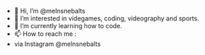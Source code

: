 - 👋 Hi, I’m @melnsnebalts
- 👀 I’m interested in videgames, coding, videography and sports.
- 🌱 I’m currently learning how to code.
- 📫 How to reach me :
- via Instagram @melnsnebalts
<!---
melnsnebalts/melnsnebalts is a ✨ special ✨ repository because its `README.md` (this file) appears on your GitHub profile.
You can click the Preview link to take a look at your changes.
--->
